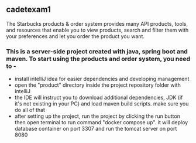 ## cadetexam1
The Starbucks products & order system provides many API products, tools, and resources that enable you to view products, search and filter them with your preferences and let you order the product you want.


### This is a server-side project created with java, spring boot and maven. To start using the products and order system, you need to -
- install intelliJ idea for easier dependencies and developing management
- open the "product" directory inside the project repository folder with intelliJ
- the IDE will instruct you to download additional dependencies, JDK (if it's not existing in your PC) and load maven build scripts. make sure you do all of that
- after setting up the project, run the project by clicking the run button then open terminal to run command "docker compose up". it will deploy database container on port 3307 and run the tomcat server on port 8080



